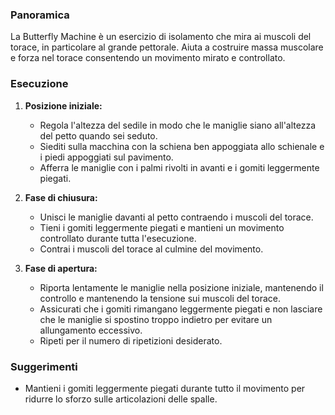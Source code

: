 ### Panoramica
La Butterfly Machine è un esercizio di isolamento che mira ai muscoli del torace, in particolare al grande pettorale. Aiuta a costruire massa muscolare e forza nel torace consentendo un movimento mirato e controllato.

### Esecuzione
1. **Posizione iniziale:**
   - Regola l'altezza del sedile in modo che le maniglie siano all'altezza del petto quando sei seduto.
   - Siediti sulla macchina con la schiena ben appoggiata allo schienale e i piedi appoggiati sul pavimento.
   - Afferra le maniglie con i palmi rivolti in avanti e i gomiti leggermente piegati.

2. **Fase di chiusura:**
   - Unisci le maniglie davanti al petto contraendo i muscoli del torace.
   - Tieni i gomiti leggermente piegati e mantieni un movimento controllato durante tutta l'esecuzione.
   - Contrai i muscoli del torace al culmine del movimento.

3. **Fase di apertura:**
   - Riporta lentamente le maniglie nella posizione iniziale, mantenendo il controllo e mantenendo la tensione sui muscoli del torace.
   - Assicurati che i gomiti rimangano leggermente piegati e non lasciare che le maniglie si spostino troppo indietro per evitare un allungamento eccessivo.
   - Ripeti per il numero di ripetizioni desiderato.

### Suggerimenti
- Mantieni i gomiti leggermente piegati durante tutto il movimento per ridurre lo sforzo sulle articolazioni delle spalle.